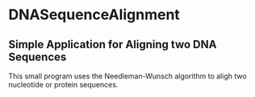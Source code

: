 # DNASequenceAlignment
## Simple Application for Aligning two DNA Sequences
This small program uses the Needleman-Wunsch algorithm to aligh two nucleotide or protein sequences.
